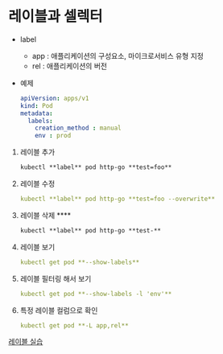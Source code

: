 # 레이블과 셀렉터

- label
    - app : 애플리케이션의 구성요소, 마이크로서비스 유형 지정
    - rel : 애플리케이션의 버전
    
- 예제
    
    ```yaml
    apiVersion: apps/v1
    kind: Pod
    metadata:
      labels:
        creation_method : manual
        env : prod
    ```
    

1. 레이블 추가
    
    ```markdown
    kubectl **label** pod http-go **test=foo**
    ```
    
2. 레이블 수정
    
    ```yaml
    kubectl **label** pod http-go **test=foo --overwrite**
    ```
    
3. 레이블 삭제 ****
    
    ```markdown
    kubectl **label** pod http-go **test-**
    ```
    
4. 레이블 보기
    
    ```yaml
    kubectl get pod **--show-labels**
    ```
    
5. 레이블 필터링 해서 보기
    
    ```yaml
    kubectl get pod **--show-labels -l 'env'**
    ```
    
6. 특정 레이블 컬럼으로 확인
    
    ```yaml
    kubectl get pod **-L app,rel**
    ```
    

[레이블 실습](%E1%84%85%E1%85%A6%E1%84%8B%E1%85%B5%E1%84%87%E1%85%B3%E1%86%AF%E1%84%80%E1%85%AA%20%E1%84%89%E1%85%A6%E1%86%AF%E1%84%85%E1%85%A6%E1%86%A8%E1%84%90%E1%85%A5%20a80be457f73b4d67811cfb2f36f88ab2/%E1%84%85%E1%85%A6%E1%84%8B%E1%85%B5%E1%84%87%E1%85%B3%E1%86%AF%20%E1%84%89%E1%85%B5%E1%86%AF%E1%84%89%E1%85%B3%E1%86%B8%209b8630b3c4604313a328148bf879e6c3.md)